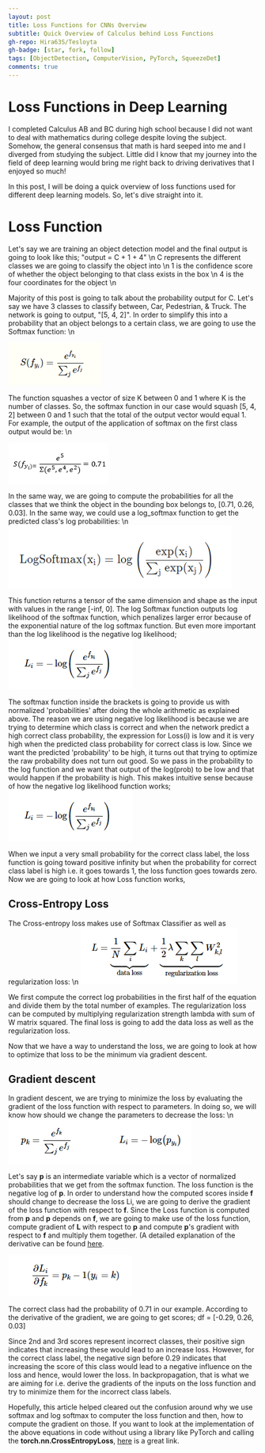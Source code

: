 ```yaml
---
layout: post
title: Loss Functions for CNNs Overview
subtitle: Quick Overview of Calculus behind Loss Functions
gh-repo: Hira63S/Tesloyta
gh-badge: [star, fork, follow]
tags: [ObjectDetection, ComputerVision, PyTorch, SqueezeDet]
comments: true
---
```


# Loss Functions in Deep Learning

I completed Calculus AB and BC during high school because I did not want to deal with mathematics during college despite loving the subject.
Somehow, the general consensus that math is hard seeped into me and I diverged from studying the subject. Little did I know that my journey into
the field of deep learning would bring me right back to driving derivatives that I enjoyed so much!

In this post, I will be doing a quick overview of loss functions used for different deep learning models. So, let's dive straight into it.

# Loss Function

Let's say we are training  an object detection model and the final output is going to look like this;
"output = C + 1 + 4" \n
C represents the different classes we are going to classify the object into \n
1 is the confidence score of whether the object belonging to that class exists in the box \n
4 is the four coordinates for the object \n

Majority of this post is going to talk about the probability output for C.
Let's say we have 3 classes to classify between, Car, Pedestrian, & Truck. The network is going to output, "[5, 4, 2]". In order to simplify this into a probability that an object belongs to a certain class, we are going to use the Softmax function: \n

![Softmax Function](../assets/img/softmax.jpeg)

The function squashes a vector of size K between 0 and 1 where K is the number of classes. So, the softmax function in our case would squash [5, 4, 2] between 0 and 1 such that the total of the output vector would equal 1. For example, the output of the application of softmax on the first class output would be: \n

![Class Score](../assets/img/class_score.jpeg)

In the same way, we are going to compute the probabilities for all the classes that we think the object in the bounding box belongs to, [0.71, 0.26, 0.03].
In the same way, we could use a log_softmax function to get the predicted class's log probabilities: \n
![Log Softmax](../assets/img/log_softmax.jpeg)

This function returns a tensor of the same dimension and shape as the input with values in the range [-inf, 0]. The log Softmax function outputs log likelihood of the softmax function, which penalizes larger error because of the exponential nature of the log softmax function. But even more important than the log likelihood is the negative log likelihood;
![Negative Likelihood](../assets/img/negative_log.jpeg)

The softmax function inside the brackets is going to provide us with normalized 'probabilities' after doing the whole arithmetic as explained above. The reason we are using negative log likelihood is because we are trying to determine which class is correct and when the network predict a high correct class probability, the expression for Loss(i) is low and it is very high when the predicted class probability for correct class is low. Since we want the predicted 'probability' to be high, it turns out that trying to optimize the raw probability does not turn out good. So we pass in the probability to the log function and we want that output of the log(prob) to be low and that would happen if the probability is high. This makes intuitive sense because of how the negative log likelihood function works;
![Negative Log Likelihood](../assets/img/negative_log.jpeg)

When we input a very small probability for the correct class label, the loss function is going toward positive infinity but when the probability for correct class label is high i.e. it goes towards 1, the loss function goes towards zero. Now we are going to look at how Loss function works,

## Cross-Entropy Loss
The Cross-entropy loss makes use of Softmax Classifier as well as regularization loss: \n
![Cross-Entropy Loss](../assets/img/Cross_entropy.jpeg)

We first compute the correct log probabilities in the first half of the equation and divide them by the total number of examples. The regularization loss can be computed by multiplying regularization strength lambda with sum of W matrix squared. The final loss is going to add the data loss as well as the regularization loss.

Now that we have a way to understand the loss, we are going to look at how to optimize that loss to be the minimum via gradient descent.

## Gradient descent

In gradient descent, we are trying to minimize the loss by evaluating the gradient of the loss function with respect to parameters. In doing so, we will know how should we change the parameters to decrease the loss: \n
![Loss for One Variable](../assets/img/Loss_one_v.jpeg)

Let's say **p** is an intermediate variable which is a vector of normalized probabilities that we get from the softmax function. The loss function is the negative log of **p**.
In order to understand how the computed scores inside **f** should change to decrease the loss Li, we are going to derive the gradient of the loss function with respect to **f**. Since the Loss function is computed from **p** and **p** depends on **f**, we are going to make use of the loss function, compute gradient of **L** with respect to **p** and compute **p**'s gradient with respect to **f** and multiply them together. (A detailed explanation of the derivative can be found [here](https://ljvmiranda921.github.io/notebook/2017/08/13/softmax-and-the-negative-log-likelihood/).

![derivative](../assets/img/derivative.jpeg)

The correct class had the probability of 0.71 in our example. According to the derivative of the gradient, we are going to get scores;
df = [-0.29, 0.26, 0.03]

Since 2nd and 3rd scores represent incorrect classes, their positive sign indicates that increasing these would lead to an increase loss. However, for the correct class label, the negative sign before 0.29 indicates that increasing the score of this class would lead to a negative influence on the loss and hence, would lower the loss. In backpropagation, that is what we are aiming for i.e. derive the gradients of the inputs on the loss function and try to minimize them for the incorrect class labels.

Hopefully, this article helped cleared out the confusion around why we use softmax and log softmax to computer the loss function and then, how to compute the gradient on those. If you want to look at the implementation of the above equations in code without using a library like PyTorch and calling the **torch.nn.CrossEntropyLoss**, [here](https://cs231n.github.io/neural-networks-case-study/#grad) is a great link.
